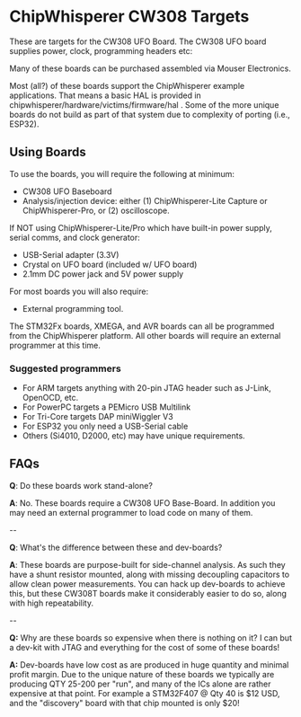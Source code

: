 # ChipWhisperer CW308 Targets #

These are targets for the CW308 UFO Board. The CW308 UFO board supplies power, clock, programming headers etc:


Many of these boards can be purchased assembled via Mouser Electronics.

Most (all?) of these boards support the ChipWhisperer example applications. That means a basic HAL is provided in chipwhisperer/hardware/victims/firmware/hal . Some of the more unique boards do not build as part of that system due to complexity of porting (i.e., ESP32).

## Using Boards ##

To use the boards, you will require the following at minimum:

* CW308 UFO Baseboard
* Analysis/injection device: either (1) ChipWhisperer-Lite Capture or ChipWhisperer-Pro, or (2) oscilloscope.


If NOT using ChipWhisperer-Lite/Pro which have built-in power supply, serial comms, and clock generator:

* USB-Serial adapter (3.3V)
* Crystal on UFO board (included w/ UFO board)
* 2.1mm DC power jack and 5V power supply

For most boards you will also require:
* External programming tool.

The STM32Fx boards, XMEGA, and AVR boards can all be programmed from the ChipWhisperer platform. All other boards will require an external programmer at this time.

### Suggested programmers ###

* For ARM targets anything with 20-pin JTAG header such as J-Link, OpenOCD, etc.
* For PowerPC targets a PEMicro USB Multilink
* For Tri-Core targets DAP miniWiggler V3
* For ESP32 you only need a USB-Serial cable
* Others (Si4010, D2000, etc) may have unique requirements.

## FAQs ##

**Q**: Do these boards work stand-alone?

**A**: No. These boards require a CW308 UFO Base-Board. In addition you may need an external programmer to load code on many of them.

--

**Q**: What's the difference between these and dev-boards?

**A**: These boards are purpose-built for side-channel analysis. As such they have a shunt resistor mounted, along with missing decoupling capacitors to allow clean power measurements. You can hack up dev-boards to achieve this, but these CW308T boards make it considerably easier to do so, along with high repeatability.

--

**Q:** Why are these boards so expensive when there is nothing on it? I can but a dev-kit with JTAG and everything for the cost of some of these boards!

**A:** Dev-boards have low cost as are produced in huge quantity and minimal profit margin. Due to the unique nature of these boards we typically are producing QTY 25-200 per "run", and many of the ICs alone are rather expensive at that point. For example a STM32F407 @ Qty 40 is $12 USD, and the "discovery" board with that chip mounted is only $20!

